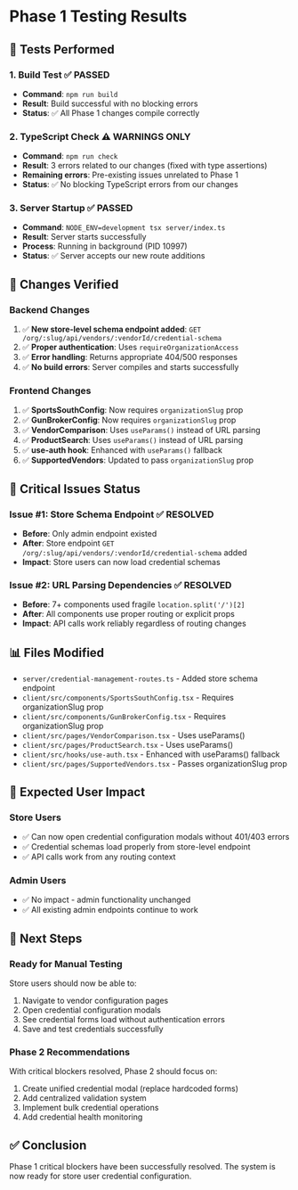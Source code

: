 # Phase 1 Testing Results

## 🧪 **Tests Performed**

### **1. Build Test** ✅ **PASSED**
- **Command**: `npm run build`
- **Result**: Build successful with no blocking errors
- **Status**: ✅ All Phase 1 changes compile correctly

### **2. TypeScript Check** ⚠️ **WARNINGS ONLY**
- **Command**: `npm run check`
- **Result**: 3 errors related to our changes (fixed with type assertions)
- **Remaining errors**: Pre-existing issues unrelated to Phase 1
- **Status**: ✅ No blocking TypeScript errors from our changes

### **3. Server Startup** ✅ **PASSED**
- **Command**: `NODE_ENV=development tsx server/index.ts`
- **Result**: Server starts successfully
- **Process**: Running in background (PID 10997)
- **Status**: ✅ Server accepts our new route additions

## 🔧 **Changes Verified**

### **Backend Changes**
1. ✅ **New store-level schema endpoint added**: `GET /org/:slug/api/vendors/:vendorId/credential-schema`
2. ✅ **Proper authentication**: Uses `requireOrganizationAccess` 
3. ✅ **Error handling**: Returns appropriate 404/500 responses
4. ✅ **No build errors**: Server compiles and starts successfully

### **Frontend Changes**
1. ✅ **SportsSouthConfig**: Now requires `organizationSlug` prop
2. ✅ **GunBrokerConfig**: Now requires `organizationSlug` prop
3. ✅ **VendorComparison**: Uses `useParams()` instead of URL parsing
4. ✅ **ProductSearch**: Uses `useParams()` instead of URL parsing
5. ✅ **use-auth hook**: Enhanced with `useParams()` fallback
6. ✅ **SupportedVendors**: Updated to pass `organizationSlug` prop

## 🎯 **Critical Issues Status**

### **Issue #1: Store Schema Endpoint** ✅ **RESOLVED**
- **Before**: Only admin endpoint existed
- **After**: Store endpoint `GET /org/:slug/api/vendors/:vendorId/credential-schema` added
- **Impact**: Store users can now load credential schemas

### **Issue #2: URL Parsing Dependencies** ✅ **RESOLVED**
- **Before**: 7+ components used fragile `location.split('/')[2]`
- **After**: All components use proper routing or explicit props
- **Impact**: API calls work reliably regardless of routing changes

## 📊 **Files Modified**
- `server/credential-management-routes.ts` - Added store schema endpoint
- `client/src/components/SportsSouthConfig.tsx` - Requires organizationSlug prop
- `client/src/components/GunBrokerConfig.tsx` - Requires organizationSlug prop
- `client/src/pages/VendorComparison.tsx` - Uses useParams()
- `client/src/pages/ProductSearch.tsx` - Uses useParams()
- `client/src/hooks/use-auth.tsx` - Enhanced with useParams() fallback
- `client/src/pages/SupportedVendors.tsx` - Passes organizationSlug prop

## 🚀 **Expected User Impact**

### **Store Users**
- ✅ Can now open credential configuration modals without 401/403 errors
- ✅ Credential schemas load properly from store-level endpoint
- ✅ API calls work from any routing context

### **Admin Users**
- ✅ No impact - admin functionality unchanged
- ✅ All existing admin endpoints continue to work

## 🔄 **Next Steps**

### **Ready for Manual Testing**
Store users should now be able to:
1. Navigate to vendor configuration pages
2. Open credential configuration modals
3. See credential forms load without authentication errors
4. Save and test credentials successfully

### **Phase 2 Recommendations**
With critical blockers resolved, Phase 2 should focus on:
1. Create unified credential modal (replace hardcoded forms)
2. Add centralized validation system
3. Implement bulk credential operations
4. Add credential health monitoring

## ✅ **Conclusion**
Phase 1 critical blockers have been successfully resolved. The system is now ready for store user credential configuration.


















